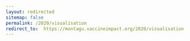```yaml
---
layout: redirected
sitemap: false
permalink: /2020/visualisation
redirect_to:  https://montagu.vaccineimpact.org/2020/visualisation
---
```

